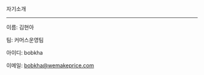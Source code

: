  자기소개
 
 --------------------------
 이름: 김현아 
 
 팀: 커머스운영팀
 
 아이디: bobkha
 
 이메일: bobkha@wemakeprice.com
 
 
